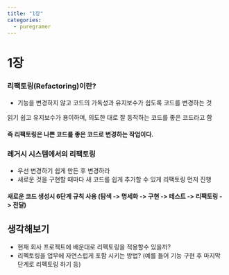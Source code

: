 ```yaml
---
title: "1장"
categories:
  - puregramer
---
```


# 1장

### 리팩토링(Refactoring)이란?
- 기능을 변경하지 않고 코드의 가독성과 유지보수가 쉽도록 코드를 변경하는 것

읽기 쉽고 유지보수가 용이하며, 의도한 대로 잘 동작하는 코드를 좋은 코드라고 함

#### 즉 리팩토링은 나쁜 코드를 좋은 코드로 변경하는 작업이다.

### 레거시 시스템에서의 리팩토링
- 우선 변경하기 쉽게 만든 후 변경하라
- 새로운 것을 구현할 때마다 새 코드를 쉽게 추가할 수 있게 리팩토링 먼저 진행

#### 새로운 코드 생성시 6단계 규칙 사용 (탐색 -> 명세화 -> 구현 -> 테스트 -> 리팩토링 -> 전달)


## 생각해보기
- 현재 회사 프로젝트에 배운대로 리펙토링을 적용할수 있을까?
- 리펙토링을 업무에 자연스럽게 포함 시키는 방법? (예를 들어 기능 구현 후 마지막 단계로 리펙토링 하기 등) 
